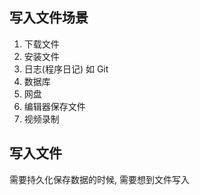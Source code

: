 ## 写入文件场景
1. 下载文件
2. 安装文件
3. 日志(程序日记) 如 Git
4. 数据库
5. 网盘
6. 编辑器保存文件
7. 视频录制
   
## 写入文件
需要持久化保存数据的时候, 需要想到文件写入

